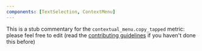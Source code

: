 ```yaml
---
components: [TextSelection, ContextMenu]
---
```


This is a stub commentary for the `contextual_menu.copy_tapped` metric: please feel free to edit (read the
[contributing guidelines](https://github.com/mozilla/glean-annotations/blob/main/CONTRIBUTING.md)
if you haven't done this before)
